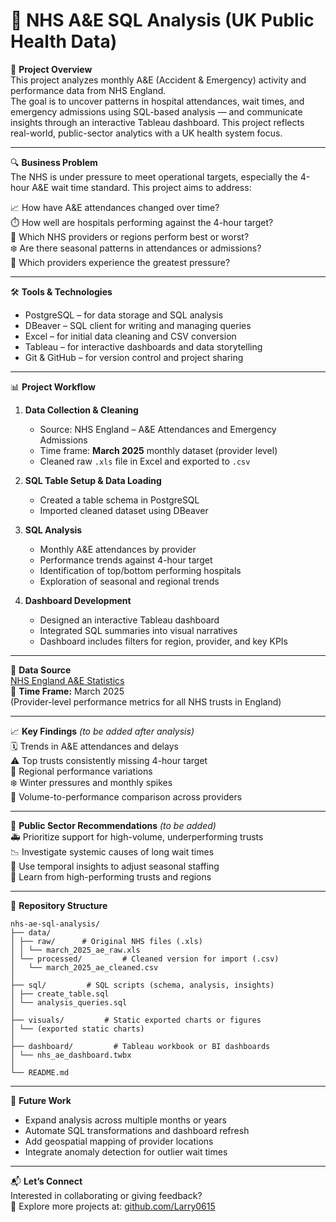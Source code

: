 # 🏥 NHS A&E SQL Analysis (UK Public Health Data)

📌 **Project Overview**  
This project analyzes monthly A&E (Accident & Emergency) activity and performance data from NHS England.  
The goal is to uncover patterns in hospital attendances, wait times, and emergency admissions using SQL-based analysis — and communicate insights through an interactive Tableau dashboard. This project reflects real-world, public-sector analytics with a UK health system focus.

---

🔍 **Business Problem**  
The NHS is under pressure to meet operational targets, especially the 4-hour A&E wait time standard. This project aims to address:

📈 How have A&E attendances changed over time?  
⏱️ How well are hospitals performing against the 4-hour target?  
📍 Which NHS providers or regions perform best or worst?  
❄️ Are there seasonal patterns in attendances or admissions?  
🏥 Which providers experience the greatest pressure?

---

🛠️ **Tools & Technologies**  
- PostgreSQL – for data storage and SQL analysis  
- DBeaver – SQL client for writing and managing queries  
- Excel – for initial data cleaning and CSV conversion  
- Tableau – for interactive dashboards and data storytelling  
- Git & GitHub – for version control and project sharing

---

📊 **Project Workflow**

1. **Data Collection & Cleaning**
   - Source: NHS England – A&E Attendances and Emergency Admissions
   - Time frame: **March 2025** monthly dataset (provider level)
   - Cleaned raw `.xls` file in Excel and exported to `.csv`

2. **SQL Table Setup & Data Loading**
   - Created a table schema in PostgreSQL
   - Imported cleaned dataset using DBeaver

3. **SQL Analysis**
   - Monthly A&E attendances by provider
   - Performance trends against 4-hour target
   - Identification of top/bottom performing hospitals
   - Exploration of seasonal and regional trends

4. **Dashboard Development**
   - Designed an interactive Tableau dashboard
   - Integrated SQL summaries into visual narratives
   - Dashboard includes filters for region, provider, and key KPIs

---

🔗 **Data Source**  
[NHS England A&E Statistics](https://www.england.nhs.uk/statistics/statistical-work-areas/ae-waiting-times-and-activity/)  
📅 **Time Frame:** March 2025  
(Provider-level performance metrics for all NHS trusts in England)

---

📈 **Key Findings** *(to be added after analysis)*  
🗓️ Trends in A&E attendances and delays  
⚠️ Top trusts consistently missing 4-hour target  
📍 Regional performance variations  
❄️ Winter pressures and monthly spikes  
🏥 Volume-to-performance comparison across providers

---

📢 **Public Sector Recommendations** *(to be added)*  
🚑 Prioritize support for high-volume, underperforming trusts  
📉 Investigate systemic causes of long wait times  
📆 Use temporal insights to adjust seasonal staffing  
📍 Learn from high-performing trusts and regions

---

📂 **Repository Structure**
```
nhs-ae-sql-analysis/
├── data/
│ ├── raw/      # Original NHS files (.xls)
│ │ └── march_2025_ae_raw.xls
│ └── processed/         # Cleaned version for import (.csv)
│   └── march_2025_ae_cleaned.csv
│
├── sql/         # SQL scripts (schema, analysis, insights)
│ ├── create_table.sql
│ └── analysis_queries.sql
│
├── visuals/         # Static exported charts or figures
│ └── (exported static charts)
│
├── dashboard/         # Tableau workbook or BI dashboards
│ └── nhs_ae_dashboard.twbx
│
└── README.md
```

---

🚀 **Future Work**
- Expand analysis across multiple months or years  
- Automate SQL transformations and dashboard refresh  
- Add geospatial mapping of provider locations  
- Integrate anomaly detection for outlier wait times

---

📬 **Let’s Connect**  
Interested in collaborating or giving feedback?  
🔗 Explore more projects at: [github.com/Larry0615](https://github.com/Larry0615)
